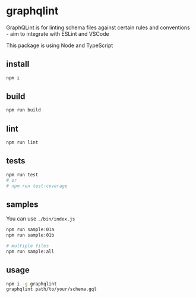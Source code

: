 # graphqlint
GraphQLint is for linting schema files against certain rules and conventions - aim to integrate with ESLint and VSCode

This package is using Node and TypeScript


## install

```sh
npm i
```

## build

```sh
npm run build
```

## lint

```sh
npm run lint
```

## tests

```sh
npm run test
# or
# npm run test:coverage
```

## samples

You can use `./bin/index.js`

```sh
npm run sample:01a
npm run sample:01b

# multiple files
npm run sample:all
```

## usage

```sh
npm i -g graphqlint
graphqlint path/to/your/schema.gql
```
